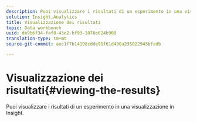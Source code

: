 ```yaml
---
description: Puoi visualizzare i risultati di un esperimento in una visualizzazione in Insight.
solution: Insight,Analytics
title: Visualizzazione dei risultati
topic: Data workbench
uuid: de9b6f34-faf8-43e2-bf93-1078e624b908
translation-type: tm+mt
source-git-commit: aec1f7b14198cdde91f61d490a235022943bfedb

---
```



# Visualizzazione dei risultati{#viewing-the-results}

Puoi visualizzare i risultati di un esperimento in una visualizzazione in Insight.

